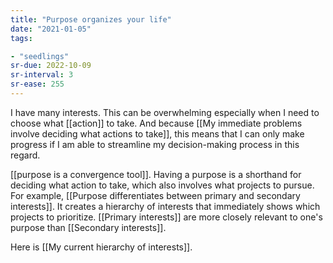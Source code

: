 ```yaml
---
title: "Purpose organizes your life"
date: "2021-01-05"
tags:

- "seedlings"
sr-due: 2022-10-09
sr-interval: 3
sr-ease: 255
---
```


I have many interests. This can be overwhelming especially when I need to choose what [[action]] to take. And because [[My immediate problems involve deciding what actions to take]], this means that I can only make progress if I am able to streamline my decision-making process in this regard.

[[purpose is a convergence tool]]. Having a purpose is a shorthand for deciding what action to take, which also involves what projects to pursue. For example, [[Purpose differentiates between primary and secondary interests]]. It creates a hierarchy of interests that immediately shows which projects to prioritize. [[Primary interests]] are more closely relevant to one's purpose than [[Secondary interests]].

Here is [[My current hierarchy of interests]].

